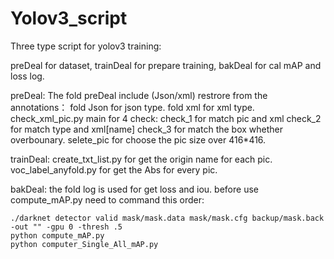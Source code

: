 # Yolov3_script

Three type script for yolov3 training:

preDeal for dataset, trainDeal for prepare training, bakDeal for cal mAP and loss log.

preDeal:
	The fold preDeal include (Json/xml) restrore from the annotations：
	 	fold Json for json type.
	 	fold xml for xml type.
	 check_xml_pic.py main for 4 check:
	 	check_1 for match pic and xml
		check_2 for match type and xml[name]
		check_3 for match the box whether overbounary.
		selete_pic for choose the pic size over 416*416.

	
trainDeal:
	create_txt_list.py for get the origin name for each pic.
	voc_label_anyfold.py for get the Abs for every pic.
	
bakDeal:
	the fold log is used for get loss and iou.
	before use compute_mAP.py need to command this order:
	
	./darknet detector valid mask/mask.data mask/mask.cfg backup/mask.back -out "" -gpu 0 -thresh .5
	python compute_mAP.py  
	python computer_Single_All_mAP.py 
	
